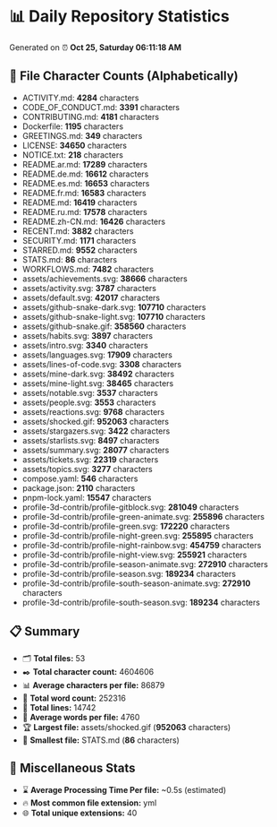 # 📊 Daily Repository Statistics
Generated on ⏰ **Oct 25, Saturday 06:11:18 AM**

## 📂 File Character Counts (Alphabetically)
- ACTIVITY.md: **4284** characters
- CODE_OF_CONDUCT.md: **3391** characters
- CONTRIBUTING.md: **4181** characters
- Dockerfile: **1195** characters
- GREETINGS.md: **349** characters
- LICENSE: **34650** characters
- NOTICE.txt: **218** characters
- README.ar.md: **17289** characters
- README.de.md: **16612** characters
- README.es.md: **16653** characters
- README.fr.md: **16583** characters
- README.md: **16419** characters
- README.ru.md: **17578** characters
- README.zh-CN.md: **16426** characters
- RECENT.md: **3882** characters
- SECURITY.md: **1171** characters
- STARRED.md: **9552** characters
- STATS.md: **86** characters
- WORKFLOWS.md: **7482** characters
- assets/achievements.svg: **38666** characters
- assets/activity.svg: **3787** characters
- assets/default.svg: **42017** characters
- assets/github-snake-dark.svg: **107710** characters
- assets/github-snake-light.svg: **107710** characters
- assets/github-snake.gif: **358560** characters
- assets/habits.svg: **3897** characters
- assets/intro.svg: **3340** characters
- assets/languages.svg: **17909** characters
- assets/lines-of-code.svg: **3308** characters
- assets/mine-dark.svg: **38492** characters
- assets/mine-light.svg: **38465** characters
- assets/notable.svg: **3537** characters
- assets/people.svg: **3553** characters
- assets/reactions.svg: **9768** characters
- assets/shocked.gif: **952063** characters
- assets/stargazers.svg: **3422** characters
- assets/starlists.svg: **8497** characters
- assets/summary.svg: **28077** characters
- assets/tickets.svg: **22319** characters
- assets/topics.svg: **3277** characters
- compose.yaml: **546** characters
- package.json: **2110** characters
- pnpm-lock.yaml: **15547** characters
- profile-3d-contrib/profile-gitblock.svg: **281049** characters
- profile-3d-contrib/profile-green-animate.svg: **255896** characters
- profile-3d-contrib/profile-green.svg: **172220** characters
- profile-3d-contrib/profile-night-green.svg: **255895** characters
- profile-3d-contrib/profile-night-rainbow.svg: **454759** characters
- profile-3d-contrib/profile-night-view.svg: **255921** characters
- profile-3d-contrib/profile-season-animate.svg: **272910** characters
- profile-3d-contrib/profile-season.svg: **189234** characters
- profile-3d-contrib/profile-south-season-animate.svg: **272910** characters
- profile-3d-contrib/profile-south-season.svg: **189234** characters

## 📋 Summary
- 🗂️ **Total files:** 53
- ✒️ **Total character count:** 4604606
- 📊 **Average characters per file:** 86879
- 📝 **Total word count:** 252316
- 🧾 **Total lines:** 14742
- 📐 **Average words per file:** 4760
- 🏆 **Largest file:** assets/shocked.gif (**952063** characters)
- 🥉 **Smallest file:** STATS.md (**86** characters)

## 🌟 Miscellaneous Stats
- ⌛ **Average Processing Time Per file:** ~0.5s (estimated)
- 🔥 **Most common file extension:** yml
- 🌐 **Total unique extensions:** 40
